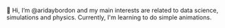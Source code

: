 👋 Hi, I’m @aridaybordon and my main interests are related to data science, simulations and physics. Currently, I'm learning to do simple animations.

<!---
aridaybordon/aridaybordon is a ✨ special ✨ repository because its `README.md` (this file) appears on your GitHub profile.
You can click the Preview link to take a look at your changes.
--->
